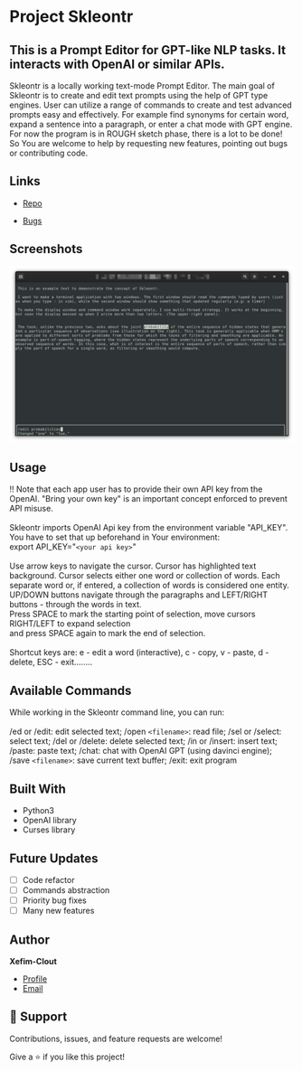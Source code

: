 
# Project Skleontr

## This is a Prompt Editor for GPT-like NLP tasks. It interacts with OpenAI or similar APIs.

Skleontr is a locally working text-mode Prompt Editor. The main goal of Skleontr is to create and edit text prompts using the help of GPT type engines. User can utilize a range of commands to create and test advanced prompts easy and effectively. For example find synonyms for certain word, expand a sentence into a paragraph, or enter a chat mode with GPT engine.\
For now the program is in ROUGH sketch phase, there is a lot to be done!\
So You are welcome to help by requesting new features, pointing out bugs or contributing code.

## Links

- [Repo](https://github.com/xefim-clout/skleontr "Skleontr Repo")

- [Bugs](https://github.com/xefim-clout/skleontr/issues "Issues Page")

## Screenshots

![](/screenshots/1111.png)

## Usage

!! Note that each app user has to provide their own API key from the OpenAI. "Bring your own key" is an important concept enforced to prevent API misuse.\
\
Skleontr imports OpenAI Api key from the environment variable "API_KEY". You have to set that up beforehand in Your environment:\
export API_KEY="`<your api key>`"\
\
Use arrow keys to navigate the cursor. Cursor has highlighted text background. Cursor selects either one word or collection of words. Each separate word or, if entered, a collection of words is considered one entity.\
UP/DOWN buttons navigate through the paragraphs and LEFT/RIGHT buttons - through the words in text.\
Press SPACE to mark the starting point of selection, move cursors RIGHT/LEFT to expand selection \
and press SPACE again to mark the end of selection. \
\
Shortcut keys are: e - edit a word (interactive), c - copy, v - paste, d - delete, ESC - exit........

## Available Commands

While working in the Skleontr command line, you can run: \
\
/ed or /edit: edit selected text; /open `<filename>`: read file; /sel or /select: select text; 
/del or /delete: delete selected text; /in or /insert: insert text; /paste: paste text;
/chat: chat with OpenAI GPT (using davinci engine); /save `<filename>`: save current text buffer; /exit: exit program


## Built With

- Python3
- OpenAI library
- Curses library


## Future Updates

- [ ] Code refactor
- [ ] Commands abstraction
- [ ] Priority bug fixes
- [ ] Many new features

## Author

**Xefim-Clout**

- [Profile](https://github.com/xefim-clout "Xefim Clout")
- [Email]("mailto:vertinski@inbox.lv")

## 🤝 Support

Contributions, issues, and feature requests are welcome!

Give a ⭐️ if you like this project!

